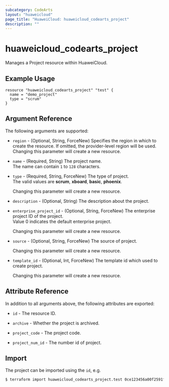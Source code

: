 ```yaml
---
subcategory: CodeArts
layout: "huaweicloud"
page_title: "HuaweiCloud: huaweicloud_codearts_project"
description: ""
---
```


# huaweicloud_codearts_project

Manages a Project resource within HuaweiCloud.

## Example Usage

```hcl
resource "huaweicloud_codearts_project" "test" {
  name = "demo_project"
  type = "scrum"
}
```

## Argument Reference

The following arguments are supported:

* `region` - (Optional, String, ForceNew) Specifies the region in which to create the resource.
  If omitted, the provider-level region will be used. Changing this parameter will create a new resource.

* `name` - (Required, String) The project name.  
  The name can contain `1` to `128` characters.

* `type` - (Required, String, ForceNew) The type of project.  
  The valid values are **scrum**, **xboard**, **basic**, **phoenix**.

  Changing this parameter will create a new resource.

* `description` - (Optional, String) The description about the project.

* `enterprise_project_id` - (Optional, String, ForceNew) The enterprise project ID of the project.  
  Value 0 indicates the default enterprise project.

  Changing this parameter will create a new resource.

* `source` - (Optional, String, ForceNew) The source of project.

  Changing this parameter will create a new resource.

* `template_id` - (Optional, Int, ForceNew) The template id which used to create project.

  Changing this parameter will create a new resource.

## Attribute Reference

In addition to all arguments above, the following attributes are exported:

* `id` - The resource ID.

* `archive` - Whether the project is archived.

* `project_code` - The project code.

* `project_num_id` - The number id of project.

## Import

The project can be imported using the `id`, e.g.

```bash
$ terraform import huaweicloud_codearts_project.test 0ce123456a00f2591fabc00385ff1234
```
